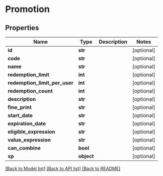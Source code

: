 # Promotion

## Properties
Name | Type | Description | Notes
------------ | ------------- | ------------- | -------------
**id** | **str** |  | [optional] 
**code** | **str** |  | [optional] 
**name** | **str** |  | [optional] 
**redemption_limit** | **int** |  | [optional] 
**redemption_limit_per_user** | **int** |  | [optional] 
**redemption_count** | **int** |  | [optional] 
**description** | **str** |  | [optional] 
**fine_print** | **str** |  | [optional] 
**start_date** | **str** |  | [optional] 
**expiration_date** | **str** |  | [optional] 
**eligible_expression** | **str** |  | [optional] 
**value_expression** | **str** |  | [optional] 
**can_combine** | **bool** |  | [optional] 
**xp** | **object** |  | [optional] 

[[Back to Model list]](../README.md#documentation-for-models) [[Back to API list]](../README.md#documentation-for-api-endpoints) [[Back to README]](../README.md)


